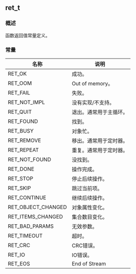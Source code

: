 ## ret\_t
### 概述
 函数返回值常量定义。
### 常量
<p id="ret_t_consts">

| 名称 | 说明 | 
| -------- | ------- | 
| RET\_OK | 成功。 |
| RET\_OOM | Out of memory。 |
| RET\_FAIL | 失败。 |
| RET\_NOT\_IMPL | 没有实现/不支持。 |
| RET\_QUIT | 退出。通常用于主循环。 |
| RET\_FOUND | 找到。 |
| RET\_BUSY | 对象忙。 |
| RET\_REMOVE | 移出。通常用于定时器。 |
| RET\_REPEAT | 重复。通常用于定时器。 |
| RET\_NOT\_FOUND | 没找到。 |
| RET\_DONE | 操作完成。 |
| RET\_STOP | 停止后续操作。 |
| RET\_SKIP | 跳过当前项。 |
| RET\_CONTINUE | 继续后续操作。 |
| RET\_OBJECT\_CHANGED | 对象属性变化。 |
| RET\_ITEMS\_CHANGED | 集合数目变化。 |
| RET\_BAD\_PARAMS | 无效参数。 |
| RET\_TIMEOUT | 超时。 |
| RET\_CRC | CRC错误。 |
| RET\_IO | IO错误。 |
| RET\_EOS | End of Stream |
